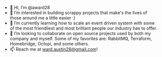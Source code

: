 - 👋 Hi, I’m @award28
- 👀 I’m interested in building scrappy projects that make's the lives of those around me a little easier :)
- 🌱 I’m currently learning how to scale an event driven system with some of the most friendliest and most brilliant people our industry has to offer.
- 💞️ I’m looking to collaborate on open source projects used by both my company and myself. Some of my favorites are: RabbitMQ, Terraform, Homebridge, Octopi, and some others.
- 📫 Reach me at ward.austin28@gmail.com!

<!---
award28/award28 is a ✨ special ✨ repository because its `README.md` (this file) appears on your GitHub profile.
You can click the Preview link to take a look at your changes.
--->
